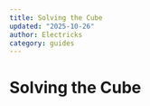 ```yaml
---
title: Solving the Cube
updated: "2025-10-26"
author: Electricks
category: guides
---
```


# Solving the Cube

